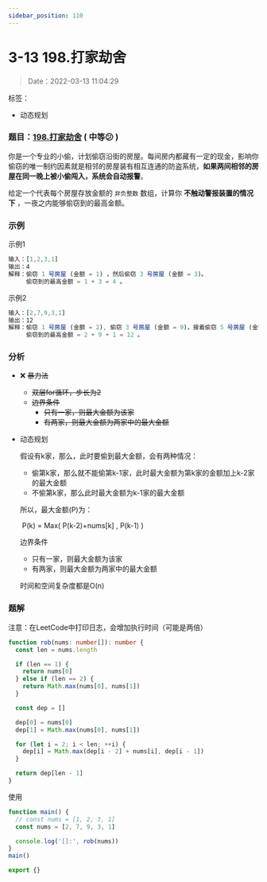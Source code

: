 ```yaml
---
sidebar_position: 110
---
```


# 3-13 198.打家劫舍

> Date：2022-03-13 11:04:29

标签：

- 动态规划

### 题目：[198.打家劫舍](https://leetcode-cn.com/problems/house-robber/) ( 中等:confused: ) 

你是一个专业的小偷，计划偷窃沿街的房屋。每间房内都藏有一定的现金，影响你偷窃的唯一制约因素就是相邻的房屋装有相互连通的防盗系统，**如果两间相邻的房屋在同一晚上被小偷闯入，系统会自动报警**。

给定一个代表每个房屋存放金额的 `非负整数` 数组，计算你 **不触动警报装置的情况下** ，一夜之内能够偷窃到的最高金额。

### 示例

示例1

```ts
输入：[1,2,3,1]
输出：4
解释：偷窃 1 号房屋 (金额 = 1) ，然后偷窃 3 号房屋 (金额 = 3)。
     偷窃到的最高金额 = 1 + 3 = 4 。
```

示例2

```ts
输入：[2,7,9,3,1]
输出：12
解释：偷窃 1 号房屋 (金额 = 2), 偷窃 3 号房屋 (金额 = 9)，接着偷窃 5 号房屋 (金额 = 1)。
     偷窃到的最高金额 = 2 + 9 + 1 = 12 。
```

### 分析

- ❌ ~~暴力法~~

  - ~~双层for循环，步长为2~~
  - ~~边界条件~~
    - ~~只有一家，则最大金额为该家~~
    - ~~有两家，则最大金额为两家中的最大金额~~

- 动态规划

  假设有k家，那么，此时要偷到最大金额，会有两种情况：

  - 偷第k家，那么就不能偷第k-1家，此时最大金额为第k家的金额加上k-2家的最大金额
  - 不偷第k家，那么此时最大金额为k-1家的最大金额

  所以，最大金额(P)为：

  ​	P(k) = Max( P(k-2)+nums[k] , P(k-1) )

  边界条件

  - 只有一家，则最大金额为该家
  - 有两家，则最大金额为两家中的最大金额

  时间和空间复杂度都是O(n)

### 题解

注意：在LeetCode中打印日志，会增加执行时间（可能是两倍）

```ts
function rob(nums: number[]): number {
  const len = nums.length

  if (len == 1) {
    return nums[0]
  } else if (len == 2) {
    return Math.max(nums[0], nums[1])
  }

  const dep = []

  dep[0] = nums[0]
  dep[1] = Math.max(nums[0], nums[1])

  for (let i = 2; i < len; ++i) {
    dep[i] = Math.max(dep[i - 2] + nums[i], dep[i - 1])
  }

  return dep[len - 1]
}
```

使用

```ts
function main() {
  // const nums = [1, 2, 3, 1]
  const nums = [2, 7, 9, 3, 1]

  console.log('[]:', rob(nums))
}
main()

export {}
```

